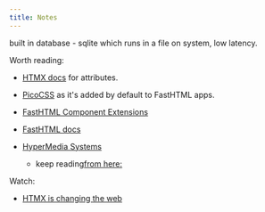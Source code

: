 ```yaml
---
title: Notes
---
```


built in database - sqlite which runs in a file on system, low latency.

Worth reading:

- [HTMX docs](https://htmx.org/reference/#attributes) for attributes.
- [PicoCSS](https://picocss.com/) as it's added by default to FastHTML apps.
- [FastHTML Component Extensions](https://docs.fastht.ml/api/xtend.html)
- [FastHTML docs](https://fasthtml.dev/)

- [HyperMedia Systems](https://hypermedia.systems/book/contents/)
  - keep reading[from here:](https://hypermedia.systems/hypermedia-a-reintroduction/)

Watch:

- [HTMX is changing the web](https://www.youtube.com/watch?v=WuipZMUch18)
